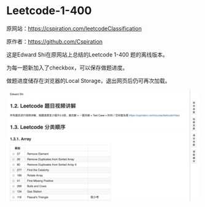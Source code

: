 # Leetcode-1-400

原网站：https://cspiration.com/leetcodeClassification

原作者：https://github.com/Cspiration

这是Edward Shi在原网站上总结的Leetcode 1-400 题的离线版本。

为每一题新加入了checkbox，可以保存做题进度。

做题进度储存在浏览器的Local Storage，退出网页后仍可再次加载。

![例](./1.png)